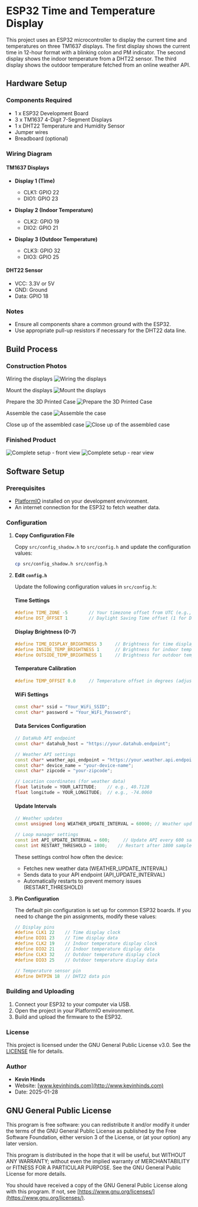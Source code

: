 # ESP32 Time and Temperature Display

This project uses an ESP32 microcontroller to display the current time and temperatures on three TM1637 displays. The first display shows the current time in 12-hour format with a blinking colon and PM indicator. The second display shows the indoor temperature from a DHT22 sensor. The third display shows the outdoor temperature fetched from an online weather API.

## Hardware Setup

### Components Required

- 1 x ESP32 Development Board
- 3 x TM1637 4-Digit 7-Segment Displays
- 1 x DHT22 Temperature and Humidity Sensor
- Jumper wires
- Breadboard (optional)

### Wiring Diagram

#### TM1637 Displays

- **Display 1 (Time)**
  - CLK1: GPIO 22
  - DIO1: GPIO 23

- **Display 2 (Indoor Temperature)**
  - CLK2: GPIO 19
  - DIO2: GPIO 21

- **Display 3 (Outdoor Temperature)**
  - CLK3: GPIO 32
  - DIO3: GPIO 25

#### DHT22 Sensor

- VCC: 3.3V or 5V
- GND: Ground
- Data: GPIO 18

### Notes

- Ensure all components share a common ground with the ESP32.
- Use appropriate pull-up resistors if necessary for the DHT22 data line.

## Build Process

### Construction Photos

Wiring the displays
![Wiring the displays](https://raw.githubusercontent.com/khinds10/ESP32-3-Display-Clock/refs/heads/main/Construction/IMG_20250210_153743.jpg)

Mount the displays
![Mount the displays](https://raw.githubusercontent.com/khinds10/ESP32-3-Display-Clock/refs/heads/main/Construction/IMG_20250210_153811.jpg)

Prepare the 3D Printed Case
![Prepare the 3D Printed Case](https://raw.githubusercontent.com/khinds10/ESP32-3-Display-Clock/refs/heads/main/Construction/IMG_20250210_160401.jpg)

Assemble the case
![Assemble the case](https://raw.githubusercontent.com/khinds10/ESP32-3-Display-Clock/refs/heads/main/Construction/IMG_20250210_160556.jpg)

Close up of the assembled case
![Close up of the assembled case](https://raw.githubusercontent.com/khinds10/ESP32-3-Display-Clock/refs/heads/main/Construction/IMG_20250210_161437.jpg)

### Finished Product

![Complete setup - front view](https://raw.githubusercontent.com/khinds10/ESP32-3-Display-Clock/refs/heads/main/Construction/IMG_20250210_164237.jpg)
![Complete setup - rear view](https://raw.githubusercontent.com/khinds10/ESP32-3-Display-Clock/refs/heads/main/Construction/IMG_20250210_164244.jpg)

## Software Setup

### Prerequisites

- [PlatformIO](https://platformio.org/) installed on your development environment.
- An internet connection for the ESP32 to fetch weather data.

### Configuration

1. **Copy Configuration File**

   Copy `src/config_shadow.h` to `src/config.h` and update the configuration values:

   ```bash
   cp src/config_shadow.h src/config.h
   ```

2. **Edit `config.h`**

   Update the following configuration values in `src/config.h`:

   #### Time Settings
   ```cpp
   #define TIME_ZONE -5        // Your timezone offset from UTC (e.g., -5 for EST)
   #define DST_OFFSET 1        // Daylight Saving Time offset (1 for DST, 0 for no DST)
   ```

   #### Display Brightness (0-7)
   ```cpp
   #define TIME_DISPLAY_BRIGHTNESS 3     // Brightness for time display
   #define INSIDE_TEMP_BRIGHTNESS 1      // Brightness for indoor temperature display
   #define OUTSIDE_TEMP_BRIGHTNESS 1     // Brightness for outdoor temperature display
   ```

   #### Temperature Calibration
   ```cpp
   #define TEMP_OFFSET 0.0     // Temperature offset in degrees (adjust if sensor readings need calibration)
   ```

   #### WiFi Settings
   ```cpp
   const char* ssid = "Your_WiFi_SSID";
   const char* password = "Your_WiFi_Password";
   ```

   #### Data Services Configuration
   ```cpp
   // DataHub API endpoint
   const char* datahub_host = "https://your.datahub.endpoint";

   // Weather API settings
   const char* weather_api_endpoint = "https://your.weather.api.endpoint";
   const char* device_name = "your-device-name";
   const char* zipcode = "your-zipcode";

   // Location coordinates (for weather data)
   float latitude = YOUR_LATITUDE;    // e.g., 40.7128
   float longitude = YOUR_LONGITUDE;  // e.g., -74.0060
   ```

   #### Update Intervals
   ```cpp
   // Weather updates
   const unsigned long WEATHER_UPDATE_INTERVAL = 60000; // Weather update interval in milliseconds

   // Loop manager settings
   const int API_UPDATE_INTERVAL = 600;     // Update API every 600 samples (10 minutes)
   const int RESTART_THRESHOLD = 1800;    // Restart after 1800 samples (30 minutes)
   ```

   These settings control how often the device:
   - Fetches new weather data (WEATHER_UPDATE_INTERVAL)
   - Sends data to your API endpoint (API_UPDATE_INTERVAL)
   - Automatically restarts to prevent memory issues (RESTART_THRESHOLD)

3. **Pin Configuration**

   The default pin configuration is set up for common ESP32 boards. If you need to change the pin assignments, modify these values:

   ```cpp
   // Display pins
   #define CLK1 22    // Time display clock
   #define DIO1 23    // Time display data
   #define CLK2 19    // Indoor temperature display clock
   #define DIO2 21    // Indoor temperature display data
   #define CLK3 32    // Outdoor temperature display clock
   #define DIO3 25    // Outdoor temperature display data

   // Temperature sensor pin
   #define DHTPIN 18  // DHT22 data pin
   ```

### Building and Uploading

1. Connect your ESP32 to your computer via USB.
2. Open the project in your PlatformIO environment.
3. Build and upload the firmware to the ESP32.

### License

This project is licensed under the GNU General Public License v3.0. See the [LICENSE](https://www.gnu.org/licenses/gpl-3.0.en.html) file for details.

### Author

- **Kevin Hinds**
- Website: [www.kevinhinds.com](http://www.kevinhinds.com)
- Date: 2025-01-28 

## GNU General Public License

This program is free software: you can redistribute it and/or modify it under the terms of the GNU General Public License as published by the Free Software Foundation, either version 3 of the License, or (at your option) any later version.

This program is distributed in the hope that it will be useful, but WITHOUT ANY WARRANTY; without even the implied warranty of MERCHANTABILITY or FITNESS FOR A PARTICULAR PURPOSE. See the GNU General Public License for more details.

You should have received a copy of the GNU General Public License along with this program. If not, see [https://www.gnu.org/licenses/](https://www.gnu.org/licenses/). 

